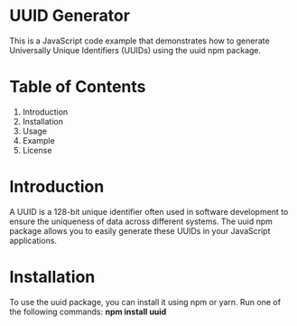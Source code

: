 # UUID Generator
This is a JavaScript code example that demonstrates how to generate Universally Unique Identifiers (UUIDs) using the uuid npm package.

# Table of Contents
1. Introduction
2. Installation
3. Usage
4. Example
5. License

# Introduction
A UUID is a 128-bit unique identifier often used in software development to ensure the uniqueness of data across different systems. The uuid npm package allows you to easily generate these UUIDs in your JavaScript applications.

# Installation
To use the uuid package, you can install it using npm or yarn. Run one of the following commands:
 **npm install uuid**
